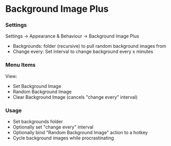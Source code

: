 # Background Image Plus

### Settings

Settings -> Appearance & Behaviour -> Background Image Plus  
- Backgrounds: folder (recursive) to pull random background images from
- Change every: Set interval to change background every x minutes

### Menu Items

View: 
- Set Background Image
- Random Background Image
- Clear Background Image (cancels "change every" interval)

### Usage

- Set backgrounds folder
- Optionally set "change every" interval
- Optionally bind "Random Background Image" action to a hotkey
- Cycle background images while procrastinating
